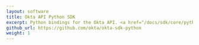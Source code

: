 ```yaml
---
layout: software
title: Okta API Python SDK
excerpt: Python bindings for the Okta API. <a href="/docs/sdk/core/python_api_sdk/">Documentation here</a>.
github_url: https://github.com/okta/okta-sdk-python
weight: 1
---
```

